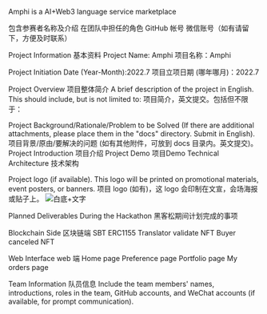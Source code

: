 

Amphi is a AI+Web3 language service marketplace










 


包含参赛者名称及介绍 在团队中担任的角色 GitHub 帐号 微信账号（如有请留下，方便及时联系）

Project Information
基本资料
Project Name: Amphi
项目名称：Amphi

Project Initiation Date (Year-Month):2022.7
项目立项日期 (哪年哪月)：2022.7

Project Overview
项目整体简介
A brief description of the project in English. This should include, but is not limited to:
项目简介，英文提交。包括但不限于：


Project Background/Rationale/Problem to be Solved (If there are additional attachments, please place them in the "docs" directory. Submit in English).
项目背景/原由/要解决的问题 (如有其他附件，可放到 docs 目录内。英文提交)。
Project Introduction
项目介绍
Project Demo
项目Demo
Technical Architecture
技术架构

Project logo (if available). This logo will be printed on promotional materials, event posters, or banners.
项目 logo (如有)，这 logo 会印制在文宣，会场海报或贴子上。
![白底+文字](https://github.com/Amphi-lab/hackathon-2023-summer/assets/102245046/2109010b-4eb5-41bc-a177-2502edec5ada)


Planned Deliverables During the Hackathon
黑客松期间计划完成的事项

Blockchain Side
区块链端
SBT ERC1155
Translator validate NFT
Buyer canceled NFT

Web Interface
web 端
Home page
Preference page 
Portfolio page
My orders page

Team Information
队员信息
Include the team members' names, introductions, roles in the team, GitHub accounts, and WeChat accounts (if available, for prompt communication).





